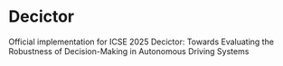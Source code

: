 # Decictor
Official implementation for ICSE 2025 Decictor: Towards Evaluating the Robustness of Decision-Making in Autonomous Driving Systems
